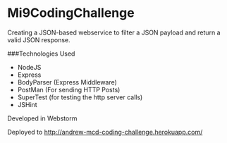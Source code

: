 Mi9CodingChallenge
==================

Creating a JSON-based webservice to filter a JSON payload and return a valid JSON response. 

###Technologies Used
- NodeJS
- Express
- BodyParser (Express Middleware)
- PostMan (For sending HTTP Posts)
- SuperTest (for testing the http server calls)
- JSHint

Developed in Webstorm 

Deployed to http://andrew-mcd-coding-challenge.herokuapp.com/
